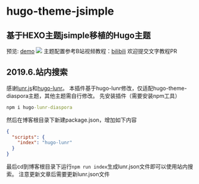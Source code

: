 # hugo-theme-jsimple
## 基于HEXO主题jsimple移植的Hugo主题
预览: [demo](https://jsimple.hojun.cn)
![](https://cdn.jsdelivr.net/gh/honjun/ImageHosting/picgo/20190814201913.jpg)
主题配置参考B站视频教程：[bilibili](https://www.bilibili.com/video/av63723072/)
欢迎提交文字教程PR
## 2019.6.站内搜索
感谢[lunr.js](https://github.com/olivernn/lunr.js)和[hugo-lunr](https://github.com/dgrigg/hugo-lunr)。
本插件基于hugo-lunr修改，仅适配hugo-theme-diaspora主题，其他主题需自行修改。
先安装插件（需要安装npm工具）
```cmd
npm i hugo-lunr-diaspora
```
然后在博客根目录下新建package.json，增加如下内容
```json
{
  "scripts": {
    "index": "hugo-lunr"
  }
}
```
最后cd到博客根目录下运行`npm run index`生成lunr.json文件即可以使用站内搜索。
注意更新文章后需要更新lunr.json文件